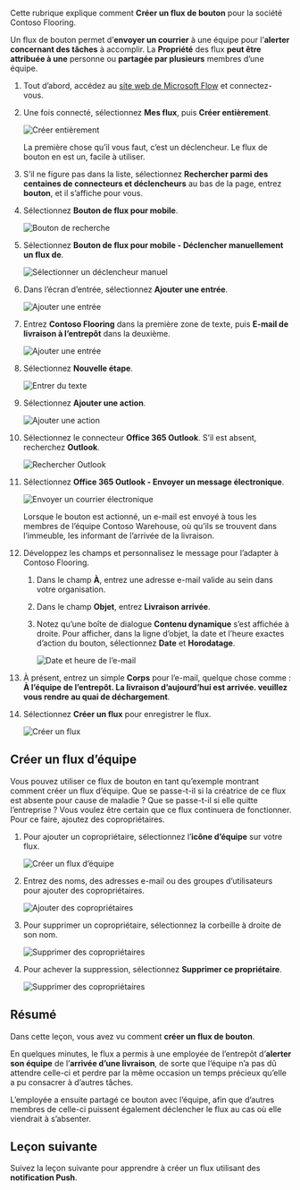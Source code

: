 Cette rubrique explique comment **Créer un flux de bouton** pour la société Contoso Flooring. 

Un flux de bouton permet d’**envoyer un courrier** à une équipe pour l’**alerter concernant des tâches** à accomplir. La **Propriété** des flux **peut être attribuée à une** personne ou **partagée par plusieurs** membres d’une équipe.  

1. Tout d’abord, accédez au [site web de Microsoft Flow](https://ms.flow.microsoft.com) et connectez-vous.
2. Une fois connecté, sélectionnez **Mes flux**, puis **Créer entièrement**.
   
    ![Créer entièrement](./media/learning-create-button-flow/2-create-from-blank.png)
   
    La première chose qu’il vous faut, c’est un déclencheur. Le flux de bouton en est un, facile à utiliser. 
3. S’il ne figure pas dans la liste, sélectionnez **Rechercher parmi des centaines de connecteurs et déclencheurs** au bas de la page, entrez **bouton**, et il s’affiche pour vous. 
4. Sélectionnez **Bouton de flux pour mobile**.
   
    ![Bouton de recherche](./media/learning-create-button-flow/3-button-flow.png) 
5. Sélectionnez **Bouton de flux pour mobile - Déclencher manuellement un flux de**.
   
    ![Sélectionner un déclencheur manuel](./media/learning-create-button-flow/4-press-it.png)
6. Dans l’écran d’entrée, sélectionnez **Ajouter une entrée**.
   
    ![Ajouter une entrée](./media/learning-create-button-flow/5-add-input.png)
7. Entrez **Contoso Flooring** dans la première zone de texte, puis **E-mail de livraison à l’entrepôt** dans la deuxième.
   
    ![Ajouter une entrée](./media/learning-create-button-flow/6-text-for-flow.png)
8. Sélectionnez **Nouvelle étape**. 
   
    ![Entrer du texte](./media/learning-create-button-flow/7-input-description.png)
9. Sélectionnez **Ajouter une action**. 
   
    ![Ajouter une action](./media/learning-create-button-flow/8-add-an-action.png)
10. Sélectionnez le connecteur **Office 365 Outlook**. S’il est absent, recherchez **Outlook**.
    
     ![Rechercher Outlook](./media/learning-create-button-flow/9-search-outlook.png)
11. Sélectionnez **Office 365 Outlook - Envoyer un message électronique**.
    
     ![Envoyer un courrier électronique](./media/learning-create-button-flow/10-send-email.png)
    
     Lorsque le bouton est actionné, un e-mail est envoyé à tous les membres de l’équipe Contoso Warehouse, où qu’ils se trouvent dans l’immeuble, les informant de l’arrivée de la livraison.
12. Développez les champs et personnalisez le message pour l’adapter à Contoso Flooring.
    
    1. Dans le champ **À**, entrez une adresse e-mail valide au sein dans votre organisation.
    2. Dans le champ **Objet**, entrez **Livraison arrivée**. 
    3. Notez qu’une boîte de dialogue **Contenu dynamique** s’est affichée à droite. Pour afficher, dans la ligne d’objet, la date et l’heure exactes d’action du bouton, sélectionnez **Date** et **Horodatage**. 
       
        ![Date et heure de l’e-mail](./media/learning-create-button-flow/11-email-date-time.png)
13. À présent, entrez un simple **Corps** pour l’e-mail, quelque chose comme : **À l’équipe de l’entrepôt. La livraison d’aujourd’hui est arrivée. veuillez vous rendre au quai de déchargement**.
14. Sélectionnez **Créer un flux** pour enregistrer le flux.
    
     ![Créer un flux](./media/learning-create-button-flow/12-create-flow.png)

## <a name="create-a-team-flow"></a>Créer un flux d’équipe
Vous pouvez utiliser ce flux de bouton en tant qu’exemple montrant comment créer un flux d’équipe. Que se passe-t-il si la créatrice de ce flux est absente pour cause de maladie ? Que se passe-t-il si elle quitte l’entreprise ? Vous voulez être certain que ce flux continuera de fonctionner. Pour ce faire, ajoutez des copropriétaires.

1. Pour ajouter un copropriétaire, sélectionnez l’**icône d’équipe** sur votre flux.
   
    ![Créer un flux d’équipe](./media/learning-create-button-flow/13-create-team-flow.png) 
2. Entrez des noms, des adresses e-mail ou des groupes d’utilisateurs pour ajouter des copropriétaires.
   
    ![Ajouter des copropriétaires](./media/learning-create-button-flow/14-add-co-owners.png)
3. Pour supprimer un copropriétaire, sélectionnez la corbeille à droite de son nom.
   
    ![Supprimer des copropriétaires](./media/learning-create-button-flow/15-remove-co-owners.png)
4. Pour achever la suppression, sélectionnez **Supprimer ce propriétaire**.
   
    ![Supprimer des copropriétaires](./media/learning-create-button-flow/16-agree-to-remove.png)

## <a name="summary"></a>Résumé
Dans cette leçon, vous avez vu comment **créer un flux de bouton**. 

En quelques minutes, le flux a permis à une employée de l’entrepôt d’**alerter son équipe** de l’**arrivée d’une livraison**, de sorte que l’équipe n’a pas dû attendre celle-ci et perdre par la même occasion un temps précieux qu’elle a pu consacrer à d’autres tâches. 

L’employée a ensuite partagé ce bouton avec l’équipe, afin que d’autres membres de celle-ci puissent également déclencher le flux au cas où elle viendrait à s’absenter.

## <a name="next-lesson"></a>Leçon suivante
Suivez la leçon suivante pour apprendre à créer un flux utilisant des **notification Push**.

